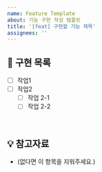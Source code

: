 ```yaml
---
name: Feature Template
about: 기능 구현 작성 템플릿
title: '[feat] 구현할 기능 제목'
assignees: ''
---
```


## 📝 구현 목록

- [ ] 작업1
- [ ] 작업2
    - [ ] 작업 2-1
    - [ ] 작업 2-2

<br>

## 💡 참고자료

- (없다면 이 항목을 지워주세요.)